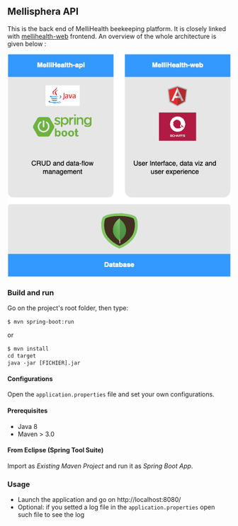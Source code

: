 ## Mellisphera API

This is the back end of MelliHealth beekeeping platform. 
It is closely linked with [mellihealth-web](https://github.com/mellisphera/mellihealth-web) frontend.
An overview of the whole architecture is given below :

![](img/mellihealth_scheme.png)

### Build and run

Go on the project's root folder, then type:

    $ mvn spring-boot:run

or

    $ mvn install
    cd target
    java -jar [FICHIER].jar

#### Configurations

Open the `application.properties` file and set your own configurations.

#### Prerequisites

- Java 8
- Maven > 3.0

#### From Eclipse (Spring Tool Suite)

Import as *Existing Maven Project* and run it as *Spring Boot App*.

### Usage

- Launch the application and go on http://localhost:8080/
- Optional: if you setted a log file in the `application.properties` open such file to see the log


